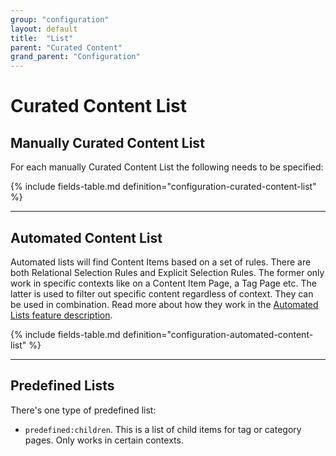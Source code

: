 ```yaml
---
group: "configuration"
layout: default
title:  "List"
parent: "Curated Content"
grand_parent: "Configuration"
---
```


# Curated Content List

## Manually Curated Content List

For each manually Curated Content List the following needs to be specified:

{% include fields-table.md definition="configuration-curated-content-list" %}

----

## Automated Content List

Automated lists will find Content Items based on a set of rules. 
There are both Relational Selection Rules and Explicit Selection Rules. The former only work in specific contexts like on a Content Item Page, a Tag Page etc. The latter is used to filter out specific content regardless of context. They can be used in combination. Read more about how they work in the [Automated Lists feature description](../product-features/automated-content-lists.md).

{% include fields-table.md definition="configuration-automated-content-list" %}

----

## Predefined Lists

There's one type of predefined list:

* `predefined:children`. This is a list of child items for tag or category pages. Only works in certain contexts.
